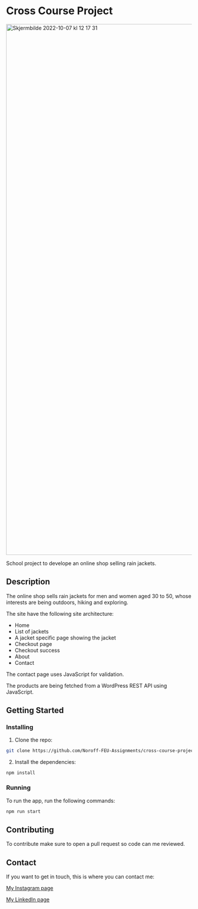 # Cross Course Project

<img width="1440" alt="Skjermbilde 2022-10-07 kl  12 17 31" src="https://user-images.githubusercontent.com/95755829/194531447-8ed5a5d8-9978-40d3-9b97-1071b1e7408d.png">

School project to develope an online shop selling rain jackets.

## Description

The online shop sells rain jackets for men and women aged 30 to 50, whose interests are being outdoors, hiking and exploring.

The site have the following site architecture:

- Home
- List of jackets
- A jacket specific page showing the jacket
- Checkout page
- Checkout success
- About
- Contact

The contact page uses JavaScript for validation.

The products are being fetched from a WordPress REST API using JavaScript.

## Getting Started

### Installing

1. Clone the repo:

```bash
git clone https://github.com/Noroff-FEU-Assignments/cross-course-project-martemoslet.git
```

2. Install the dependencies:

```
npm install
```

### Running

To run the app, run the following commands:

```bash
npm run start
```

## Contributing

To contribute make sure to open a pull request so code can me reviewed.

## Contact

If you want to get in touch, this is where you can contact me:

[My Instagram page](https://www.instagram.com/martemo/)

[My LinkedIn page](https://www.linkedin.com/in/marte-moslet-728781138)
